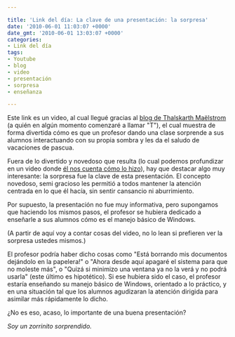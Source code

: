 ```yaml
---

title: 'Link del día: La clave de una presentación: la sorpresa'
date: '2010-06-01 11:03:07 +0000'
date_gmt: '2010-06-01 13:03:07 +0000'
categories:
- Link del día
tags:
- Youtube
- blog
- video
- presentación
- sorpresa
- enseñanza

---
```


Este link es un video, al cual llegué gracias al [blog de Thalskarth Ma&euml;lstrom](http://www.thalskarth.com.ar/2010/05/20/profesor-sorprende-a-sus-alumnos-al-jugar-con-su-sombra/) (a quién en algún momento comenzaré a llamar "T"), el cual muestra de forma divertida cómo es que un profesor dando una clase sorprende a sus alumnos interactuando con su propia sombra y les da el saludo de vacaciones de pascua.

Fuera de lo divertido y novedoso que resulta (lo cual podemos profundizar en un video donde [él nos cuenta cómo lo hizo](http://www.youtube.com/watch?v=ixSCjigDeM8)), hay que destacar algo muy interesante: la sorpresa fue la clave de esta presentación. El concepto novedoso, semi gracioso les permitió a todos mantener la atención centrada en lo que él hacía, sin sentir cansancio ni aburrimiento.

Por supuesto, la presentación no fue muy informativa, pero supongamos que haciendo los mismos pasos, el profesor se hubiera dedicado a enseñarle a sus alumnos cómo es el manejo básico de Windows.

(A partir de aquí voy a contar cosas del video, no lo lean si prefieren ver la sorpresa ustedes mismos.)

El profesor podría haber dicho cosas como "Está borrando mis documentos dejándolo en la papelera!" o "Ahora desde aquí apagaré el sistema para que no moleste más", o "Quizá si minimizo una ventana ya no la verá y no podrá usarla" (este último es hipotético). Si ese hubiera sido el caso, el profesor estaría enseñando su manejo básico de Windows, orientado a lo práctico, y en una situación tal que los alumnos agudizaran la atención dirigida para asimilar más rápidamente lo dicho.

 ¿No es eso, acaso, lo importante de una buena presentación?

_Soy un zorrinito sorprendido._
